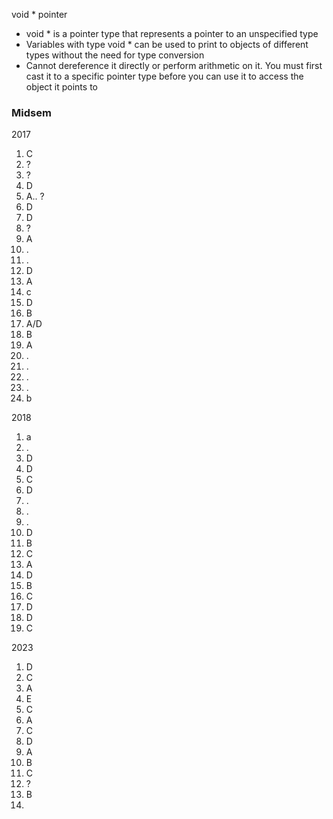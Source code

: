 
void * pointer
- void * is a pointer type that represents a pointer to an unspecified type
- Variables with type void * can be used to print to objects of different types without the need for type conversion
- Cannot dereference it directly or perform arithmetic on it. You must first cast it to a specific pointer type before you can use it to access the object it points to

### Midsem 

2017
1) C
2) ?
3) ?
4) D
5) A.. ?
6) D
7) D
8) ?
9) A
10) .
11) .
12) D
13) A
14) c
15) D
16) B
17) A/D
18) B
19) A
20) .
21) .
22) .
23) .
24) b

2018

1) a
13) .
7) D
8) D
9) C
10) D
11) .
12) .
13) .
14) D
15) B
16) C
17) A
18) D
19) B
20) C
21) D
22) D
23) C

2023

1) D
2) C
3) A
4) E
5) C
6) A
7) C
8) D
9) A
10) B
11) C
12) ?
13) B
14) 